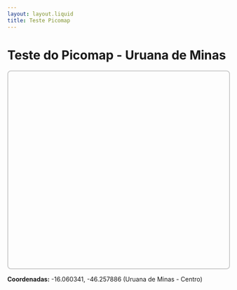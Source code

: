 ```yaml
---
layout: layout.liquid
title: Teste Picomap
---
```


<style>
  body { padding: 20px; }
  #map { border: 2px solid #ccc; }
</style>

<h1>Teste do Picomap - Uruana de Minas</h1>

<div id="map" data-lat="-16.060341" data-lng="-46.257886" data-zoom="15" style="height:450px;width:100%;max-width:800px;margin:0 auto;border-radius:8px"></div>

<p><strong>Coordenadas:</strong> -16.060341, -46.257886 (Uruana de Minas - Centro)</p>

<!-- Picomap JS (local, sem console.log) -->
<script src="/assets/js/picomap.js"></script>
<script src="/assets/js/map.js" defer></script>
